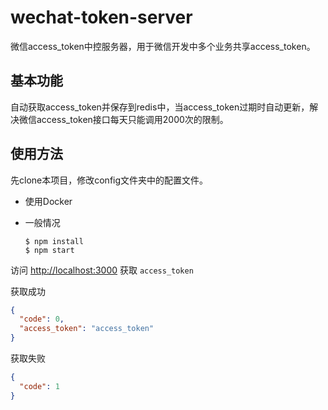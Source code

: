 # wechat-token-server

微信access_token中控服务器，用于微信开发中多个业务共享access_token。

## 基本功能

自动获取access_token并保存到redis中，当access_token过期时自动更新，解决微信access_token接口每天只能调用2000次的限制。

## 使用方法

先clone本项目，修改config文件夹中的配置文件。

- 使用Docker

- 一般情况

  ```
  $ npm install
  $ npm start
  ```

访问 [http://localhost:3000](http://localhost:3000/) 获取 `access_token`

获取成功

```json
{
  "code": 0,
  "access_token": "access_token"
}
```

获取失败

```json
{
  "code": 1
}
```

